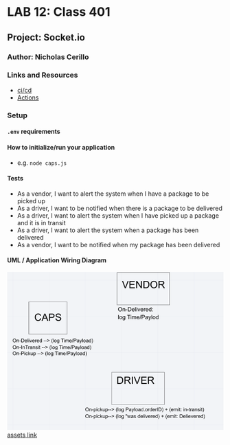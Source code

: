 # LAB 12: Class 401

## Project: Socket.io

### Author: Nicholas Cerillo

### Links and Resources

- [ci/cd](https://github.com/nacerillo/caps)
- [Actions]()

### Setup

#### `.env` requirements

#### How to initialize/run your application

- e.g. `node caps.js`

#### Tests

- As a vendor, I want to alert the system when I have a package to be picked up
- As a driver, I want to be notified when there is a package to be delivered
- As a driver, I want to alert the system when I have picked up a package and it is in transit
- As a driver, I want to alert the system when a package has been delivered
- As a vendor, I want to be notified when my package has been delivered

#### UML / Application Wiring Diagram

![alt text](https://github.com/nacerillo/caps/blob/dev/assets/Screen%20Shot%202021-05-03%20at%204.22.32%20PM.png)
[assets link](https://github.com/nacerillo/caps/blob/dev/assets/Screen%20Shot%202021-05-03%20at%204.22.32%20PM.png)
